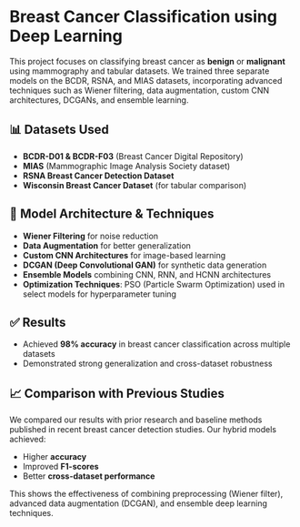 # Breast Cancer Classification using Deep Learning

This project focuses on classifying breast cancer as **benign** or **malignant** using mammography and tabular datasets. We trained three separate models on the BCDR, RSNA, and MIAS datasets, incorporating advanced techniques such as Wiener filtering, data augmentation, custom CNN architectures, DCGANs, and ensemble learning.

## 📊 Datasets Used
- **BCDR-D01 & BCDR-F03** (Breast Cancer Digital Repository)
- **MIAS** (Mammographic Image Analysis Society dataset)
- **RSNA Breast Cancer Detection Dataset**
- **Wisconsin Breast Cancer Dataset** (for tabular comparison)

## 🧠 Model Architecture & Techniques
- **Wiener Filtering** for noise reduction  
- **Data Augmentation** for better generalization  
- **Custom CNN Architectures** for image-based learning  
- **DCGAN (Deep Convolutional GAN)** for synthetic data generation  
- **Ensemble Models** combining CNN, RNN, and HCNN architectures  
- **Optimization Techniques**: PSO (Particle Swarm Optimization) used in select models for hyperparameter tuning

## ✅ Results
- Achieved **98% accuracy** in breast cancer classification across multiple datasets
- Demonstrated strong generalization and cross-dataset robustness

## 📈 Comparison with Previous Studies
We compared our results with prior research and baseline methods published in recent breast cancer detection studies. Our hybrid models achieved:
- Higher **accuracy**
- Improved **F1-scores**
- Better **cross-dataset performance**

This shows the effectiveness of combining preprocessing (Wiener filter), advanced data augmentation (DCGAN), and ensemble deep learning techniques.



